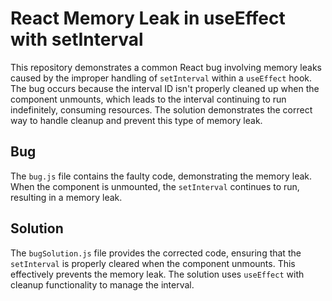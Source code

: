 # React Memory Leak in useEffect with setInterval

This repository demonstrates a common React bug involving memory leaks caused by the improper handling of `setInterval` within a `useEffect` hook.  The bug occurs because the interval ID isn't properly cleaned up when the component unmounts, which leads to the interval continuing to run indefinitely, consuming resources.  The solution demonstrates the correct way to handle cleanup and prevent this type of memory leak.

## Bug
The `bug.js` file contains the faulty code, demonstrating the memory leak.  When the component is unmounted, the `setInterval` continues to run, resulting in a memory leak. 

## Solution
The `bugSolution.js` file provides the corrected code, ensuring that the `setInterval` is properly cleared when the component unmounts.  This effectively prevents the memory leak.  The solution uses `useEffect` with cleanup functionality to manage the interval.